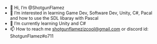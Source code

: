 - 👋 Hi, I’m @ShotgunFlamez
- 👀 I’m interested in learning Game Dev, Software Dev, Unity, C#, Pacal and how to use the SDL libaray with Pascal
- 🌱 I’m currently learning Unity and C#
- 📫 How to reach me shotgunflamezizcool@gmail.com or discord id: ShotgunFlamez#o711
